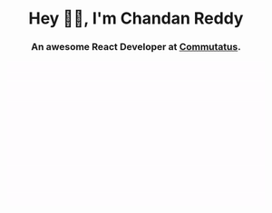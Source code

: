 <h1 align="center"> Hey 👋🏽, I'm Chandan Reddy </h1>

<h3 align="center">
    An awesome React Developer at <a href="https://www.commutatus.com">Commutatus</a>.  
</h3>
<p align="center">
<img alt="Commutatus gif" src="https://github.com/chandan-reddy-k/chandan-reddy-k/blob/master/assets/commutatus.gif" width="90%" />
</p>
